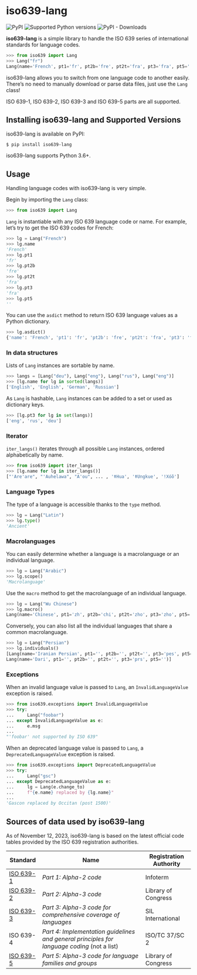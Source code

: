 
# iso639-lang

![PyPI](https://img.shields.io/pypi/v/iso639-lang)
![Supported Python versions](https://img.shields.io/pypi/pyversions/iso639-lang.svg)
![PyPI - Downloads](https://img.shields.io/pypi/dm/iso639-lang)
  
**iso639-lang** is a simple library to handle the ISO 639 series of international standards for language codes.

```python
>>> from iso639 import Lang
>>> Lang("fr")
Lang(name='French', pt1='fr', pt2b='fre', pt2t='fra', pt3='fra', pt5='')
```

iso639-lang allows you to switch from one language code to another easily. 
There’s no need to manually download or parse data files, just use the `Lang` class!

ISO 639-1, ISO 639-2, ISO 639-3 and ISO 639-5 parts are all supported.

## Installing iso639-lang and Supported Versions

iso639-lang is available on PyPI:

```console
$ pip install iso639-lang
```
iso639-lang supports Python 3.6+.  
  
## Usage

Handling language codes with iso639-lang is very simple.

Begin by importing the `Lang` class:
```python
>>> from iso639 import Lang
```

`Lang` is instantiable with any ISO 639 language code or name. For example, let’s try to get the ISO 639 codes for French:
```python
>>> lg = Lang("French")
>>> lg.name
'French'
>>> lg.pt1
'fr'
>>> lg.pt2b
'fre'
>>> lg.pt2t
'fra'
>>> lg.pt3
'fra'
>>> lg.pt5
''
```

You can use the `asdict` method to return ISO 639 language values as a Python dictionary.
```python
>>> lg.asdict()
{'name': 'French', 'pt1': 'fr', 'pt2b': 'fre', 'pt2t': 'fra', 'pt3': 'fra', 'pt5': ''}
```

### In data structures
Lists of `Lang` instances are sortable by name. 
```python
>>> langs = [Lang("deu"), Lang("eng"), Lang("rus"), Lang("eng")]
>>> [lg.name for lg in sorted(langs)]
['English', 'English', 'German', 'Russian']
```
As `Lang` is hashable, `Lang` instances can be added to a set or used as dictionary keys.
```python
>>> [lg.pt3 for lg in set(langs)]
['eng', 'rus', 'deu']
```

### Iterator

`iter_langs()` iterates through all possible `Lang` instances, ordered alphabetically by name.

```python
>>> from iso639 import iter_langs
>>> [lg.name for lg in iter_langs()]
["'Are'are", "'Auhelawa", "A'ou", ... , 'ǂHua', 'ǂUngkue', 'ǃXóõ']
```

### Language Types

The type of a language is accessible thanks to the `type` method.
```python
>>> lg = Lang("Latin")
>>> lg.type()
'Ancient'
```

### Macrolanguages

You can easily determine whether a language is a macrolanguage or an individual language.
```python
>>> lg = Lang("Arabic")
>>> lg.scope()
'Macrolanguage'
```

Use the `macro` method to get the macrolanguage of an individual language.
```python
>>> lg = Lang("Wu Chinese")
>>> lg.macro()
Lang(name='Chinese', pt1='zh', pt2b='chi', pt2t='zho', pt3='zho', pt5='')
```

Conversely, you can also list all the individual languages that share a common macrolanguage.
```python
>>> lg = Lang("Persian")
>>> lg.individuals()
[Lang(name='Iranian Persian', pt1='', pt2b='', pt2t='', pt3='pes', pt5=''), 
Lang(name='Dari', pt1='', pt2b='', pt2t='', pt3='prs', pt5='')]
```

### Exceptions

When an invalid language value is passed to `Lang`, an `InvalidLanguageValue` exception is raised.
```python
>>> from iso639.exceptions import InvalidLanguageValue
>>> try:
...     Lang("foobar")
... except InvalidLanguageValue as e:
...     e.msg
... 
"'foobar' not supported by ISO 639"
```

When an deprecated language value is passed to `Lang`, a `DeprecatedLanguageValue` exception is raised.
```python
>>> from iso639.exceptions import DeprecatedLanguageValue
>>> try:
...     Lang("gsc")
... except DeprecatedLanguageValue as e:
...     lg = Lang(e.change_to)
...     f"{e.name} replaced by {lg.name}"
...
'Gascon replaced by Occitan (post 1500)'
```

## Sources of data used by iso639-lang

As of November 12, 2023, iso639-lang is based on the latest official code tables provided by the ISO 639 registration authorities.
 
 
| Standard  | Name                                                                                       | Registration Authority |
| --------- | ------------------------------------------------------------------------------------------ | ---------------------- |
| [ISO 639-1](https://iso639-3.sil.org/sites/iso639-3/files/downloads/iso-639-3.tab) | *Part 1: Alpha-2 code*                                                                       | Infoterm               |
| [ISO 639-2](https://www.loc.gov/standards/iso639-2/ISO-639-2_utf-8.txt) | *Part 2: Alpha-3 code*                                                                       | Library of Congress    |
| [ISO 639-3](https://iso639-3.sil.org/sites/iso639-3/files/downloads/iso-639-3.tab) | *Part 3: Alpha-3 code for comprehensive coverage of languages*                               | SIL International      |
| ISO 639-4 | *Part 4: Implementation guidelines and general principles for language coding* (not a list)  | ISO/TC 37/SC 2         |
| [ISO 639-5](http://id.loc.gov/vocabulary/iso639-5.tsv) | *Part 5: Alpha-3 code for language families and groups*                                      | Library of Congress    |

